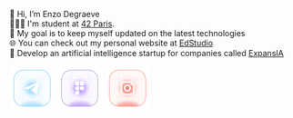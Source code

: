 👋 Hi, I’m Enzo Degraeve <br>
👨🏻‍🎓 I'm student at [42 Paris](http://42.fr). <br>
🌱 My goal is to keep myself updated on the latest technologies <br>
🌐 You can check out my personal website at [EdStudio](https://edstudio.fr/) <br>
🤖 Develop an artificial intelligence startup for companies called [ExpansIA](https://expansia.ai/)

[<img src="assets/telegram.png"/>](https://t.me/enzodeg40)
[<img src="assets/figma.png"/>](https://www.figma.com/@enzodeg40)
[<img src="assets/instagram.png"/>](https://www.instagram.com/henzolab/)

<!---
EnzoDeg40/EnzoDeg40 is a ✨ special ✨ repository because its `README.md` (this file) appears on your GitHub profile.
You can click the Preview link to take a look at your changes.
--->
